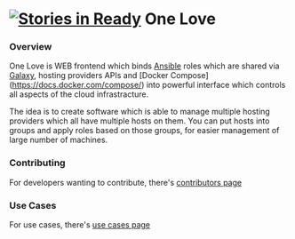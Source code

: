 [![Stories in Ready](https://badge.waffle.io/one-love/one-love.png?label=ready&title=Ready)](https://waffle.io/one-love/one-love)
One Love
========

### Overview
One Love is WEB frontend which binds [Ansible](https://www.ansible.com/) roles which are shared via [Galaxy](https://galaxy.ansible.com/), hosting providers APIs and [Docker Compose] (https://docs.docker.com/compose/) into powerful interface which controls all aspects of the cloud infrastracture.

The idea is to create software which is able to manage multiple hosting providers which all have multiple hosts on them. You can put hosts into groups and apply roles based on those groups, for easier management of large number of machines.

### Contributing
For developers wanting to contribute, there's [contributors page](doc/contributing.md)

### Use Cases 
For use cases, there's [use cases page](use_cases/README.md)
